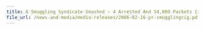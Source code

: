 ```yaml
---
title: A Smuggling Syndicate Smashed – 4 Arrested And 54,000 Packets Cigarettes Seized
file_url: /news-and-media/media-releases/2006-02-16-pr-smugglingcig.pdf
---
```

